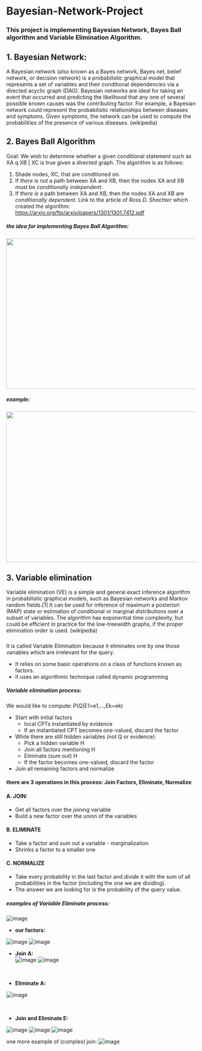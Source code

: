# Bayesian-Network-Project
### This project is implementing Bayesian Network, Bayes Ball algorithm and Variable Elimination Algorithm.

## 1. Bayesian Network:
A Bayesian network (also known as a Bayes network, Bayes net, belief network, or decision network) is a probabilistic graphical model that represents a set of variables and their conditional dependencies via a directed acyclic graph (DAG). Bayesian networks are ideal for taking an event that occurred and predicting the likelihood that any one of several possible known causes was the contributing factor. For example, a Bayesian network could represent the probabilistic relationships between diseases and symptoms. Given symptoms, the network can be used to compute the probabilities of the presence of various diseases.
(wikipedia)

## 2. Bayes Ball Algorithm
Goal: We wish to determine whether a given conditional statement such as XA q XB | XC
is true given a directed graph.
The algorithm is as follows:
1. Shade nodes, XC, that are conditioned on.
2. If _there is not_ a path between XA and XB, then the nodes XA and XB must be _conditionally independent_.
3. If _there is_ a path between XA and XB, then the nodes XA and XB are _conditionally dependent_.
Link to the article of _Ross D. Shachter_ which created the algorithm: https://arxiv.org/ftp/arxiv/papers/1301/1301.7412.pdf
##### the idea for implementing Bayes Ball Algorithm:
<img src="https://user-images.githubusercontent.com/79406881/144015549-1545f298-e61d-44f4-ad71-cc76f41790ff.png" width="600" height="400">

##### example:
<img src="https://user-images.githubusercontent.com/79406881/144015833-acf0bfb0-acba-4d37-b7d5-12bd116ca99a.png" width="600" height="400">

## 3. Variable elimination
Variable elimination (VE) is a simple and general exact inference algorithm in probabilistic graphical models, such as Bayesian networks and Markov random fields.[1] It can be used for inference of maximum a posteriori (MAP) state or estimation of conditional or marginal distributions over a subset of variables. The algorithm has exponential time complexity, but could be efficient in practice for the low-treewidth graphs, if the proper elimination order is used. (wikipedia)
##### 
It is called Variable Elimination because it eliminates one by one those
variables which are irrelevant for the query.
- It relies on some basic operations on a class of functions known as
factors.
- It uses an algorithmic technique called dynamic programming
##### Variable elimination process:
We would like to compute: P(Q|E1=e1,...,Ek=ek)

* Start with initial factors 
  * local CPTs instantiated by evidence 
  * If an instantiated CPT becomes one-valued, discard the factor 
* While there are still hidden variables (not Q or evidence): 
  * Pick a hidden variable H 
  * Join all factors mentioning H 
  * Eliminate (sum out) H 
  * If the factor becomes one-valued, discard the factor           
* Join all remaining factors and normalize 

#### there are 3 operations in this process: Join Factors, Eliminate, Normalize

#### A. JOIN:
* Get all factors over the joining variable
* Build a new factor over the union of the variables

#### B. ELIMINATE 
* Take a factor and sum out a variable - marginalization
* Shrinks a factor to a smaller one

#### C. NORMALIZE
* Take every probability in the last factor and divide it with the sum of all probabilities in the factor (including the one we are dividing).
* The answer we are looking for is the probability of the query value.

##### examples of Variable Eliminate process:
![image](https://user-images.githubusercontent.com/79406881/144024872-4fbae8fb-539f-4380-ab61-8bc64cbbc238.png)
* __our factors:__</br>

![image](https://user-images.githubusercontent.com/79406881/144025097-755fbf91-aaff-4d91-8861-01ecafc7929a.png)  ![image](https://user-images.githubusercontent.com/79406881/144025140-c9a7efd3-cc68-467b-a9f2-aa41783d3cf6.png)
</br>
* __Join A:__</br>
![image](https://user-images.githubusercontent.com/79406881/144023118-85b31cfd-0d6d-4672-acaf-89fd435804a2.png)
![image](https://user-images.githubusercontent.com/79406881/144023153-d3daf34c-fa46-4d7c-9015-6675424358e5.png)

</br>

* __Eliminate A:__</br>

![image](https://user-images.githubusercontent.com/79406881/144023322-a1e8d23a-89b5-4dd8-8c39-8eb78843618e.png)

</br>

* __Join and Eliminate E:__</br>

![image](https://user-images.githubusercontent.com/79406881/144023656-09ab381b-e12d-468b-9252-b45169b88eaa.png)
![image](https://user-images.githubusercontent.com/79406881/144023779-1bfe4efa-4efe-4e23-b518-ac64d6adf7ea.png)
![image](https://user-images.githubusercontent.com/79406881/144022310-09480dfd-328f-45af-bbdd-d91c783f473b.png)


one more example of (complex) join:
![image](https://user-images.githubusercontent.com/79406881/144023905-5300d864-86d1-47eb-af24-0360c119e91c.png)



